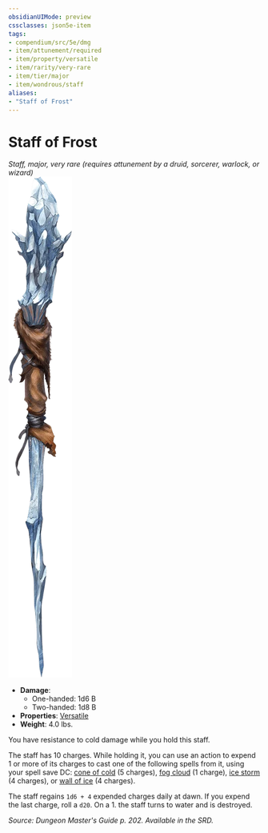 ```yaml
---
obsidianUIMode: preview
cssclasses: json5e-item
tags:
- compendium/src/5e/dmg
- item/attunement/required
- item/property/versatile
- item/rarity/very-rare
- item/tier/major
- item/wondrous/staff
aliases: 
- "Staff of Frost"
---
```

# Staff of Frost
*Staff, major, very rare (requires attunement by a druid, sorcerer, warlock, or wizard)*  
![](https://raw.githubusercontent.com/5etools-mirror-2/5etools-img/main/items/DMG/Staff%20of%20Frost.webp#right)  

- **Damage**:
  - One-handed: 1d6 B
  - Two-handed: 1d8 B
- **Properties**: [Versatile](item-properties.md#Versatile)
- **Weight**: 4.0 lbs.

You have resistance to cold damage while you hold this staff.

The staff has 10 charges. While holding it, you can use an action to expend 1 or more of its charges to cast one of the following spells from it, using your spell save DC: [cone of cold](cone-of-cold.md) (5 charges), [fog cloud](fog-cloud.md) (1 charge), [ice storm](ice-storm.md) (4 charges), or [wall of ice](wall-of-ice.md) (4 charges).

The staff regains `1d6 + 4` expended charges daily at dawn. If you expend the last charge, roll a `d20`. On a 1. the staff turns to water and is destroyed.

*Source: Dungeon Master's Guide p. 202. Available in the SRD.*